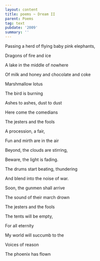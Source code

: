 ```yaml
---
layout: content
title: poems ~ Dream II
parent: Poems
tag: text
pubdate: '2009'
summary: ''
---
```

Passing a herd of flying baby pink elephants,

Dragons of fire and ice

A lake in the middle of nowhere

Of milk and honey and chocolate and coke

Marshmallow lotus

The bird is burning

Ashes to ashes, dust to dust

Here come the comedians

The jesters and the fools

A procession, a fair,

Fun and mirth are in the air

Beyond, the clouds are stirring,

Beware, the light is fading.

The drums start beating, thundering

And blend into the noise of war.

Soon, the gunmen shall arrive

The sound of their march drown

The jesters and the fools

The tents will be empty,

For all eternity

My world will succumb to the

Voices of reason

The phoenix has flown
